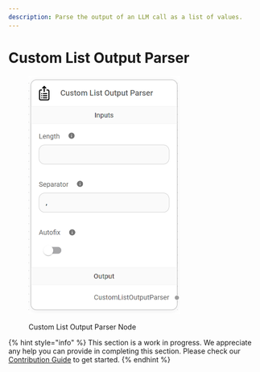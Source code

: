 ```yaml
---
description: Parse the output of an LLM call as a list of values.
---
```


# Custom List Output Parser

<figure><img src="../../../.gitbook/assets/image (126).png" alt="" width="301"><figcaption><p>Custom List Output Parser Node</p></figcaption></figure>

{% hint style="info" %}
This section is a work in progress. We appreciate any help you can provide in completing this section. Please check our [Contribution Guide](../../../CONTRIBUTING.md) to get started.
{% endhint %}
